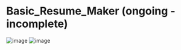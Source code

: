 # Basic_Resume_Maker (ongoing - incomplete)
![image](https://github.com/Sohan-2001/Basic_Resume_Maker/assets/112119230/134ebd20-beee-41f0-97da-70fd64c8701a)
![image](https://github.com/Sohan-2001/Basic_Resume_Maker/assets/112119230/e7aba05b-e4cc-464c-aefc-0c5e2112a23c)


